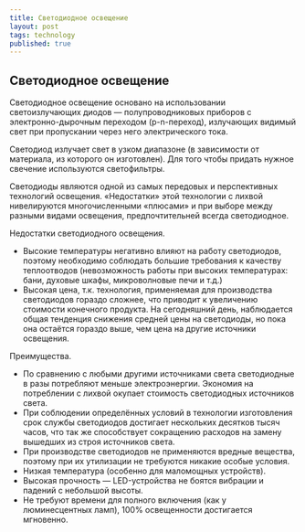 ```yaml
---
title: Светодиодное освещение
layout: post
tags: technology
published: true
---
```


## Светодиодное освещение

Светодиодное освещение основано на использовании светоизлучающих диодов — полупроводниковых приборов с электронно-дырочным переходом (p-n-переход), излучающих видимый свет при пропускании через него электрического тока.

Светодиод излучает свет в узком диапазоне (в зависимости от материала, из которого он изготовлен). Для того чтобы придать нужное свечение используются светофильтры.

Светодиоды являются одной из самых передовых и перспективных технологий освещения. «Недостатки» этой технологии с лихвой нивелируются многочисленными «плюсами» и при выборе между разными видами освещения, предпочтительней всегда светодиодное.

Недостатки светодиодного освещения.

+ Высокие температуры негативно влияют на работу светодиодов, поэтому необходимо соблюдать большие требования к качеству теплоотводов (невозможность работы при высоких температурах: бани, духовые шкафы, микроволновые печи и т.д.)
+ Высокая цена, т.к. технология, применяемая для  производства светодиодов гораздо сложнее, что приводит к увеличению стоимости конечного продукта. На сегодняшний день, наблюдается  общая тенденция снижения средней цены на светодиоды, но пока она остаётся гораздо выше, чем цена на другие источники освещения.

Преимущества.

+ По сравнению с любыми другими источниками света светодиодные в разы потребляют меньше электроэнергии. Экономия на потреблении с лихвой окупает стоимость светодиодных источников света.
+ При соблюдении определённых условий в технологии изготовления срок службы светодиодов достигает нескольких десятков тысяч часов, что так же способствует сокращению расходов на замену вышедших из строя источников света.
+ При производстве светодиодов не применяются вредные вещества, поэтому при их утилизации не требуются никакие особые условия.
+ Низкая температура (особенно для маломощных устройств).
+ Высокая прочность — LED-устройства не боятся вибрации и падений с небольшой высоты.
+ Не требуют времени для полного включения (как у люминесцентных ламп), 100% освещенности достигается мгновенно.
